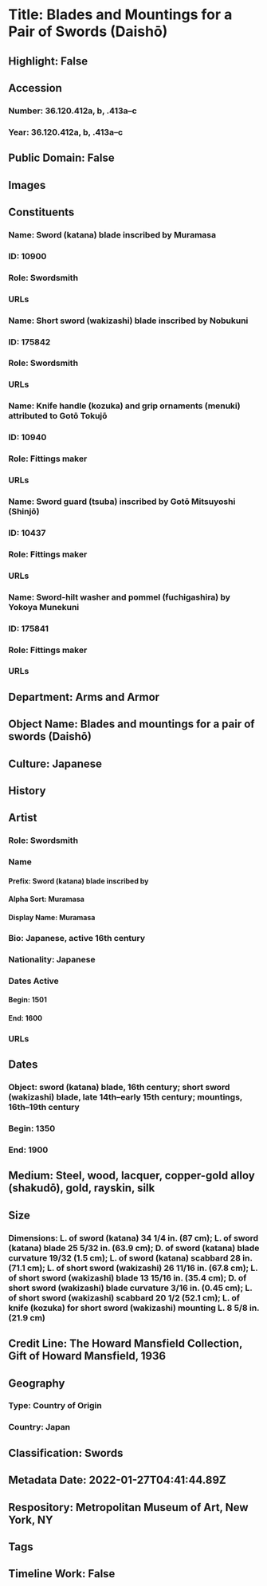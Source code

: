 # Title: Blades and Mountings for a Pair of Swords (Daishō)
## Highlight: False
## Accession
### Number: 36.120.412a, b, .413a–c
### Year: 36.120.412a, b, .413a–c
## Public Domain: False
## Images
## Constituents
### Name: Sword (katana) blade inscribed by Muramasa
### ID: 10900
### Role: Swordsmith
### URLs
### Name: Short sword (wakizashi) blade inscribed by Nobukuni
### ID: 175842
### Role: Swordsmith
### URLs
### Name: Knife handle (kozuka) and grip ornaments (menuki) attributed to Gotō Tokujō
### ID: 10940
### Role: Fittings maker
### URLs
### Name: Sword guard (tsuba) inscribed by Gotō Mitsuyoshi (Shinjō)
### ID: 10437
### Role: Fittings maker
### URLs
### Name: Sword-hilt washer and pommel (fuchigashira) by Yokoya Munekuni
### ID: 175841
### Role: Fittings maker
### URLs
## Department: Arms and Armor
## Object Name: Blades and mountings for a pair of swords (Daishō)
## Culture: Japanese
## History
## Artist
### Role: Swordsmith
### Name
#### Prefix: Sword (katana) blade inscribed by
#### Alpha Sort: Muramasa
#### Display Name: Muramasa
### Bio: Japanese, active 16th century
### Nationality: Japanese
### Dates Active
#### Begin: 1501
#### End: 1600
### URLs
## Dates
### Object: sword (katana) blade, 16th century; short sword (wakizashi) blade, late 14th–early 15th century; mountings, 16th–19th century
### Begin: 1350
### End: 1900
## Medium: Steel, wood, lacquer, copper-gold alloy (shakudō), gold, rayskin, silk
## Size
### Dimensions: L. of sword (katana) 34 1/4 in. (87 cm); L. of sword (katana) blade 25 5/32 in. (63.9 cm); D. of sword (katana) blade curvature 19/32 (1.5 cm); L. of sword (katana) scabbard 28 in. (71.1 cm); L. of short sword (wakizashi) 26 11/16 in. (67.8 cm); L. of short sword (wakizashi) blade 13 15/16 in. (35.4 cm); D. of short sword (wakizashi) blade curvature 3/16 in. (0.45 cm); L. of short sword (wakizashi) scabbard 20 1/2 (52.1 cm); L. of knife (kozuka) for short sword (wakizashi) mounting L. 8 5/8 in. (21.9 cm)
## Credit Line: The Howard Mansfield Collection, Gift of Howard Mansfield, 1936
## Geography
### Type: Country of Origin
### Country: Japan
## Classification: Swords
## Metadata Date: 2022-01-27T04:41:44.89Z
## Respository: Metropolitan Museum of Art, New York, NY
## Tags
## Timeline Work: False